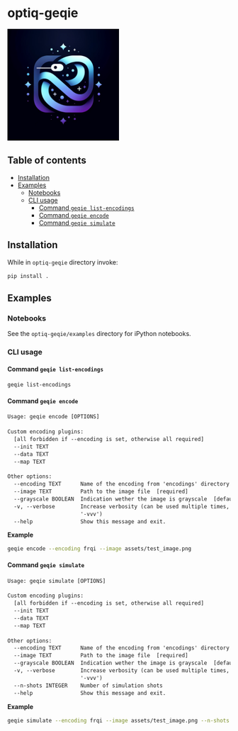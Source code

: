 # optiq-geqie <!-- omit in toc -->

<img src="assets/geqie_logo.png" alt="image" width="50%" height="auto">

## Table of contents <!-- omit in toc -->

- [Installation](#installation)
- [Examples](#examples)
  - [Notebooks](#notebooks)
  - [CLI usage](#cli-usage)
    - [Command `geqie list-encodings`](#command-geqie-list-encodings)
    - [Command `geqie encode`](#command-geqie-encode)
    - [Command `geqie simulate`](#command-geqie-simulate)

## Installation

While in `optiq-geqie` directory invoke:

```bash
pip install .
```

## Examples

### Notebooks

See the `optiq-geqie/examples` directory for iPython notebooks.

### CLI usage

#### Command `geqie list-encodings`

```bash
geqie list-encodings
```

#### Command `geqie encode`

```txt
Usage: geqie encode [OPTIONS]

Custom encoding plugins:
  [all forbidden if --encoding is set, otherwise all required]
  --init TEXT
  --data TEXT
  --map TEXT

Other options:
  --encoding TEXT      Name of the encoding from 'encodings' directory
  --image TEXT         Path to the image file  [required]
  --grayscale BOOLEAN  Indication wether the image is grayscale  [default: True]
  -v, --verbose        Increase verbosity (can be used multiple times, up to
                       '-vvv')
  --help               Show this message and exit.
```

**Example**

```bash
geqie encode --encoding frqi --image assets/test_image.png
```

#### Command `geqie simulate`

```txt
Usage: geqie simulate [OPTIONS]

Custom encoding plugins:
  [all forbidden if --encoding is set, otherwise all required]
  --init TEXT
  --data TEXT
  --map TEXT

Other options:
  --encoding TEXT      Name of the encoding from 'encodings' directory
  --image TEXT         Path to the image file  [required]
  --grayscale BOOLEAN  Indication wether the image is grayscale  [default: True]
  -v, --verbose        Increase verbosity (can be used multiple times, up to
                       '-vvv')
  --n-shots INTEGER    Number of simulation shots
  --help               Show this message and exit.
```

**Example**

```bash
geqie simulate --encoding frqi --image assets/test_image.png --n-shots 1024
```